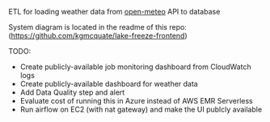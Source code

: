 ETL for loading weather data from [open-meteo](https://open-meteo.com/) API to database

System diagram is located in the readme of this repo: (https://github.com/kgmcquate/lake-freeze-frontend)

TODO:
- Create publicly-available job monitoring dashboard from CloudWatch logs
- Create publicly-available dashboard for weather data
- Add Data Quality step and alert
- Evaluate cost of running this in Azure instead of AWS EMR Serverless
- Run airflow on EC2 (with nat gateway) and make the UI publcly available
